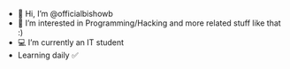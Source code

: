 - 👋 Hi, I’m @officialbishowb
- 👀 I’m interested in Programming/Hacking and more related stuff like that :)
- 💻 I’m currently an IT student
- Learning daily ✅

<!---
officialbishowb/officialbishowb is a ✨ special ✨ repository because its `README.md` (this file) appears on your GitHub profile.
You can click the Preview link to take a look at your changes.
--->
